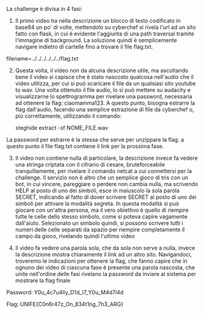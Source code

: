 La challenge è divisa in 4 fasi:

1. Il primo video ha nella descrizione un blocco di testo codificato in base64 un po' di volte,
mettendolo su cyberchef si rivela l'url ad un sito fatto con flask, in cui è evidente l'aggiunta di
una path traversal tramite l'immagine di background. La soluzione quindi è semplicemente
navigare indietro di cartelle fino a trovare il file flag.txt.

filename=../../../../../../flag.txt

2. Questa volta, il video non da alcuna descrizione utile, ma ascoltando bene il video si capisce che
è stato nascosto qualcosa nell'audio che il  video utilizza, per cui si può scaricare il file da un
qualsiasi sito youtube to wav.
Una volta ottenuto il file audio, lo si può mettere su audacity e visualizzarne lo spettrogramma per rivelare
una password, necessaria ad ottenere la flag: ciaomamma123.
A questo punto, bisogna estrarre la flag dall'audio, facendo una semplice estrazione di file da cyberchef
o, più correttamente, utilizzando il comando:

    steghide extract -sf NOME_FILE.wav

La password per estrarre è la stessa che serve per unzippare la flag. a questo punto il file flag.txt
contiene il link per la prossima fase.

3. Il video non contiene nulla di particolare, la descrizione invece fa vedere una stringa criptata con il cifrario di cesare,
bruteforceabile tranquillamente, per rivelare il comando netcat a cui connettersi per la challenge.
Il servizio non è altro che un semplice gioco di tris con un bot, in cui vincere, pareggiare o perdere non cambia nulla,
ma scrivendo HELP al posto di uno dei simboli, esce in maiuscolo la sola parola SECRET, indicando al fatto
di dover scrivere SECRET al posto di uno dei simboli per attivare la modalità segreta.
In questa modalità si può giocare con un'altra persona, ma il vero obiettivo è quello di riempire tutte le
celle dello stesso simbolo, come si poteva capire vagamente dall'aiuto.
Selezionato un simbolo quindi, si possono scrivere tutti i numeri delle celle separati da spazio
per riempire completamente il campo da gioco, rivelando quindi l'ultimo video

4. Il video fa vedere una parola sola, che da sola non serve a nulla, invece la descrizione mostra chiaramente
il link ad un altro sito. Navigandoci, troveremo le indicazioni per ottenere la flag, che fanno capire
che in ognuno dei video di ciascuna fase è presente una parola nascosta, che unite nell'ordine delle fasi
rivelano la password da inviare al sistema per mostrare la flag finale 

Password: Y0u_4c7u4lly_D1d_I7_Y0u_M4d7l4d

Flag: UNIFE{C0n6r47z_On_834t1ng_7h3_ARG}

